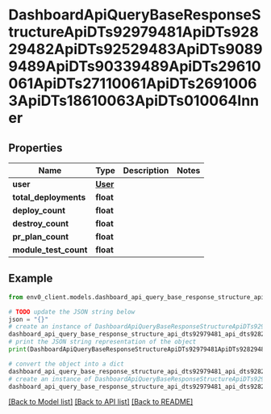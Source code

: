 # DashboardApiQueryBaseResponseStructureApiDTs92979481ApiDTs92829482ApiDTs92529483ApiDTs90899489ApiDTs90339489ApiDTs29610061ApiDTs27110061ApiDTs26910063ApiDTs18610063ApiDTs010064Inner


## Properties

Name | Type | Description | Notes
------------ | ------------- | ------------- | -------------
**user** | [**User**](User.md) |  | 
**total_deployments** | **float** |  | 
**deploy_count** | **float** |  | 
**destroy_count** | **float** |  | 
**pr_plan_count** | **float** |  | 
**module_test_count** | **float** |  | 

## Example

```python
from env0_client.models.dashboard_api_query_base_response_structure_api_dts92979481_api_dts92829482_api_dts92529483_api_dts90899489_api_dts90339489_api_dts29610061_api_dts27110061_api_dts26910063_api_dts18610063_api_dts010064_inner import DashboardApiQueryBaseResponseStructureApiDTs92979481ApiDTs92829482ApiDTs92529483ApiDTs90899489ApiDTs90339489ApiDTs29610061ApiDTs27110061ApiDTs26910063ApiDTs18610063ApiDTs010064Inner

# TODO update the JSON string below
json = "{}"
# create an instance of DashboardApiQueryBaseResponseStructureApiDTs92979481ApiDTs92829482ApiDTs92529483ApiDTs90899489ApiDTs90339489ApiDTs29610061ApiDTs27110061ApiDTs26910063ApiDTs18610063ApiDTs010064Inner from a JSON string
dashboard_api_query_base_response_structure_api_dts92979481_api_dts92829482_api_dts92529483_api_dts90899489_api_dts90339489_api_dts29610061_api_dts27110061_api_dts26910063_api_dts18610063_api_dts010064_inner_instance = DashboardApiQueryBaseResponseStructureApiDTs92979481ApiDTs92829482ApiDTs92529483ApiDTs90899489ApiDTs90339489ApiDTs29610061ApiDTs27110061ApiDTs26910063ApiDTs18610063ApiDTs010064Inner.from_json(json)
# print the JSON string representation of the object
print(DashboardApiQueryBaseResponseStructureApiDTs92979481ApiDTs92829482ApiDTs92529483ApiDTs90899489ApiDTs90339489ApiDTs29610061ApiDTs27110061ApiDTs26910063ApiDTs18610063ApiDTs010064Inner.to_json())

# convert the object into a dict
dashboard_api_query_base_response_structure_api_dts92979481_api_dts92829482_api_dts92529483_api_dts90899489_api_dts90339489_api_dts29610061_api_dts27110061_api_dts26910063_api_dts18610063_api_dts010064_inner_dict = dashboard_api_query_base_response_structure_api_dts92979481_api_dts92829482_api_dts92529483_api_dts90899489_api_dts90339489_api_dts29610061_api_dts27110061_api_dts26910063_api_dts18610063_api_dts010064_inner_instance.to_dict()
# create an instance of DashboardApiQueryBaseResponseStructureApiDTs92979481ApiDTs92829482ApiDTs92529483ApiDTs90899489ApiDTs90339489ApiDTs29610061ApiDTs27110061ApiDTs26910063ApiDTs18610063ApiDTs010064Inner from a dict
dashboard_api_query_base_response_structure_api_dts92979481_api_dts92829482_api_dts92529483_api_dts90899489_api_dts90339489_api_dts29610061_api_dts27110061_api_dts26910063_api_dts18610063_api_dts010064_inner_from_dict = DashboardApiQueryBaseResponseStructureApiDTs92979481ApiDTs92829482ApiDTs92529483ApiDTs90899489ApiDTs90339489ApiDTs29610061ApiDTs27110061ApiDTs26910063ApiDTs18610063ApiDTs010064Inner.from_dict(dashboard_api_query_base_response_structure_api_dts92979481_api_dts92829482_api_dts92529483_api_dts90899489_api_dts90339489_api_dts29610061_api_dts27110061_api_dts26910063_api_dts18610063_api_dts010064_inner_dict)
```
[[Back to Model list]](../README.md#documentation-for-models) [[Back to API list]](../README.md#documentation-for-api-endpoints) [[Back to README]](../README.md)


